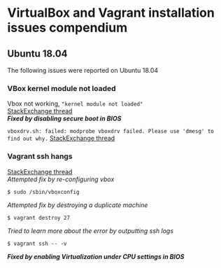 # VirtualBox and Vagrant installation issues compendium 

## Ubuntu 18.04

The following issues were reported on Ubuntu 18.04

### VBox kernel module not loaded
Vbox not working, `"kernel module not loaded"`  
[StackExchange thread](https://unix.stackexchange.com/questions/361617/virtualbox-is-complaining-that-the-kernel-module-is-not-loaded)  
***Fixed by disabling secure boot in BIOS***  

`vboxdrv.sh: failed: modprobe vboxdrv failed. Please use 'dmesg' to find out why.`
[StackExchange thread](https://askubuntu.com/questions/900118/vboxdrv-sh-failed-modprobe-vboxdrv-failed-please-use-dmesg-to-find-out-why)

### Vagrant ssh hangs
[StackExchange thread](https://askubuntu.com/questions/716467/vagrant-ssh-terminal-freezes)  
_Attempted fix by re-configuring vbox_
```
$ sudo /sbin/vboxconfig
```

_Attempted fix by destroying a duplicate machine_
```
$ vagrant destroy 27
```

_Tried to learn more about the error by outputting ssh logs_
```
$ vagrant ssh -- -v
```
***Fixed by enabling Virtualization under CPU settings in BIOS***
